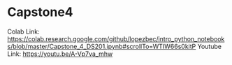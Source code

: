 # Capstone4
Colab Link: https://colab.research.google.com/github/lopezbec/intro_python_notebooks/blob/master/Capstone_4_DS201.ipynb#scrollTo=WTIW66s0kitP
Youtube Link: https://youtu.be/A-Vp7va_mhw
